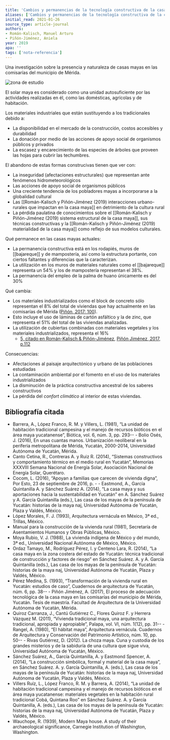 ```yaml
---
title: 'Cambios y permanencias de la tecnología constructiva de la casa maya en Mérida, Yucatán'
aliases: ['Cambios y permanencias de la tecnología constructiva de la casa maya en Mérida, Yucatán', 'Román-Kalisch y Piñón-Jiménez (2019)']
initial_read: 2021-01-26
source_type: article-journal
authors: 
- Román-Kalisch, Manuel Arturo
- Piñón-Jiménez, Aniela
year: 2019
apa: ''
tags: ['nota-referencia']
---
```


Una investigación sobre la presencia y naturaleza de casas mayas en las comisarías del municipio de Mérida.

![zona de estudio](https://www.redalyc.org/jatsRepo/4779/477958274014/477958274014_gf2.png "Piñón Jiménez (2017: 79).")

El solar maya es considerado como una unidad autosuficiente por las actividades realizadas en él, como las domésticas, agrícolas y de habitación.

Los materiales industriales que están sustituyendo a los tradicionales debido a:

 - La disponibilidad en el mercado de la construcción, costos accesibles y durabilidad
 - La donación por medio de las acciones de apoyo social de organismos públicos y privados
 - La escasez y encarecimiento de las especies de árboles que proveen las hojas para cubrir las techumbres.

El abandono de estas formas construcivas tienen que ver con:

- La inseguridad (afectaciones estructurales) que representan ante fenómenos hidrometeorológicos
- Las acciones de apoyo social de organismos públicos
- Una creciente tendencia de los pobladores mayas a incorporarse a la globalidad cultural
- Las [[Román-Kalisch y Piñón-Jiménez (2019) interacciones urbano-rurales que impactan en la casa maya]] en detrimiento de la cultura rural
- La pérdida paulatina de conocimientos sobre el [[Román-Kalisch y Piñón-Jiménez (2019) sistema estructural de la casa maya]], sus técnicas constructivas y la [[Román-Kalisch y Piñón-Jiménez (2019) materialidad de la casa maya]] como reflejo de sus modelos culturales.

Qué permanece en las casas mayas actuales:

- La permanencia constructiva está en los rodapiés, muros de [[bajareque]] y de mampostería, así como la estructura portante, con ciertos faltantes y diferencias que la caracterizan.
- La utilización en los muros de materiales naturales como el [[bajareque]] representa un 54% y los de mampostería representan el 38%. 
- La permanencia del empleo de la palma de huano únicamente es del 30%

Qué cambia:

- Los materiales industrializados como el block de concreto sólo representan el 8% del total de viviendas que hay actualmente en las comisarías de Mérida ([Piñón, 2017: 100](https://www.redalyc.org/jatsRepo/4779/477958274014/html/index.html#redalyc_477958274014_ref12)).
- Esto incluye el uso de láminas de cartón asfáltico y la de zinc, que representa el 51% del total de las viviendas analizadas. 
- La utilización de cubiertas combinadas con materiales vegetales y los materiales industrializados, representa el 16% 
    - [5, citado en Román-Kalisch & Piñón-Jiménez](https://www.redalyc.org/jatsRepo/4779/477958274014/html/index.html#fn5), [Piñón Jiménez, 2017, p.112](https://www.redalyc.org/jatsRepo/4779/477958274014/html/index.html#redalyc_477958274014_ref12)

Consecuencias:

- Afectaciones al paisaje arquitectónico y urbano de las poblaciones estudiadas
- La contaminación ambiental por el fomento en el uso de los materiales industrializados
- La disminución de la práctica constructiva ancestral de los saberes constructivos
- La pérdida del *confort climático* al interior de estas viviendas.

## Bibliografía citada

- Barrera, A., López Franco, R. M. y Villers, L. (1981), “La unidad de habitación tradicional campesina y el manejo de recursos bióticos en el área maya yucatanense”, Biótica, vol. 6, núm. 3, pp. 293-- - Bolio Osés, J. (2016), En unas cuantas manos. Urbanización neoliberal en la periferia metropolitana de Mérida, Yucatán, 2000-2014, Universidad Autónoma de Yucatán, Mérida.
- Canto Cetina, R., Contreras A. y Ruiz R. (2014), “Sistemas constructivos y comportamiento térmico en el medio rural en Yucatán”, Memorias XXXVIII Semana Nacional de Energía Solar, Asociación Nacional de Energía Solar, Querétaro.
- Cocom, L. (2016), “Apoyan a familias que carecen de vivienda digna”, Por Esto, 23 de septiembre de 2016, p. - - Eastmond, A., García Quintanilla A. y Sánchez Suárez A. (2014), “La casa maya y sus aportaciones hacia la sustentabilidad en Yucatán” en A. Sánchez Suárez y A. García Quintanilla (eds.), Las casa de los mayas de la península de Yucatán: historias de la maya naj, Universidad Autónoma de Yucatán, Plaza y Valdés, México.
- López Morales, F. J. (1993), Arquitectura vernácula en México, 3ª ed., Trillas, México.
- Manual para la construcción de la vivienda rural (1981), Secretaría de Asentamientos Humanos y Obras Públicas, México.
- Moya Rubio, V. J. (1988), La vivienda indígena de México y del mundo, 3ª ed., Universidad Nacional Autónoma de México, México.
- Ordaz Tamayo, M., Rodríguez Pérez, I. y Centeno Lara, R. (2014), “La casa maya en la zona costera del estado de Yucatán: técnica tradicional de construcción y factores de riesgo” en Sánchez Suárez. A. y A. García Quintanilla (eds.), Las casa de los mayas de la península de Yucatán: historias de la maya naj, Universidad Autónoma de Yucatán, Plaza y Valdés, México.
- Pérez Medina, S. (1993), “Transformación de la vivienda rural en Yucatán: estudios de caso”, Cuadernos de arquitectura de Yucatán, núm. 6, pp. 38-- - Piñón Jiménez, A. (2017), El proceso de adecuación tecnológica de la casa maya en las comisarías del municipio de Mérida, Yucatán. Tesis de maestría. Facultad de Arquitectura de la Universidad Autónoma de Yucatán, Mérida.
- Quiroz Carranza, J., Cantú Gutiérrez C., Flores Quiroz F. y Herrera Vázquez M. (2011), “Vivienda tradicional maya, una arquitectura tradicional, apropiada y apropiable”, Palapa, vol. VI, núm. 1(12), pp. 31-- - Rangel, A. (1980), “El hábitat maya”, Arquitectura vernácula. Cuadernos de Arquitectura y Conservación del Patrimonio Artístico, núm. 10, pp. 50-- - Rivas Gutiérrez, D. (2012). La choza maya. Cuna y custodia de los grandes misterios y de la sabiduría de una cultura que sigue viva, Universidad Autónoma de Yucatán, México.
- Sánchez Suárez, A., García Quintanilla, A. y Eastmond Spencer, A. (2014), “La construcción simbólica, formal y material de la casa maya”, en Sánchez Suárez. A. y. García Quintanilla, A. (eds.), Las casa de los mayas de la península de Yucatán: historias de la maya naj, Universidad Autónoma de Yucatán, Plaza y Valdés, México.
- Villers Ruíz, L., López Franco, R. M. y Barrera, A. (2014), “La unidad de habitación tradicional campesina y el manejo de recursos bióticos en el área maya yucatanense: materiales vegetales en la habitación rural tradicional Cobá, Quintana Roo” en Sánchez Suárez. A. y García Quintanilla, A. (eds.), Las casa de los mayas de la península de Yucatán: historias de la maya naj, Universidad Autónoma de Yucatán, Plaza y Valdés, México.
- Wauchope, R. (1939), Modern Maya house. A study of their archaeological significance, Carnegie Institution of Washington, Washington.
